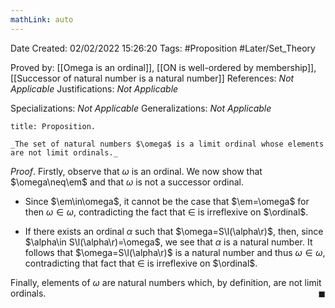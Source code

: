 ```yaml
---
mathLink: auto
---
```


<div class="topSpace"></div>

Date Created: 02/02/2022 15:26:20
Tags: #Proposition #Later/Set_Theory

Proved by: [[Omega is an ordinal]], [[ON is well-ordered by membership]], [[Successor of natural number is a natural number]]
References: _Not Applicable_
Justifications: _Not Applicable_

Specializations: _Not Applicable_
Generalizations: _Not Applicable_

``` ad-Proposition
title: Proposition.

_The set of natural numbers $\omega$ is a limit ordinal whose elements are not limit ordinals._

```

_Proof_. Firstly, observe that $\omega$ is an ordinal. We now show that $\omega\neq\em$ and that $\omega$ is not a successor ordinal.
* Since $\em\in\omega$, it cannot be the case that $\em=\omega$ for then $\omega\in\omega$, contradicting the fact that $\in$ is irreflexive on $\ordinal$.

* If there exists an ordinal $\alpha$ such that $\omega=S\l(\alpha\r)$, then, since $\alpha\in S\l(\alpha\r)=\omega$, we see that $\alpha$ is a natural number. It follows that $\omega=S\l(\alpha\r)$ is a natural number and thus $\omega\in\omega$, contradicting that fact that $\in$ is irreflexive on $\ordinal$.

Finally, elements of $\omega$ are natural numbers which, by definition, are not limit ordinals.<span style="float:right;">$\blacksquare$</span>

